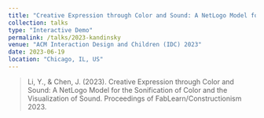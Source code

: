 ```yaml
---
title: "Creative Expression through Color and Sound: A NetLogo Model for the Sonification of Color and the Visualization of Sound"
collection: talks
type: "Interactive Demo"
permalink: /talks/2023-kandinsky
venue: "ACM Interaction Design and Children (IDC) 2023"
date: 2023-06-19
location: "Chicago, IL, US"
---
```


> Li, Y., & Chen, J. (2023). Creative Expression through Color and Sound: A NetLogo Model for the Sonification of Color and the Visualization of Sound. Proceedings of FabLearn/Constructionism 2023.

